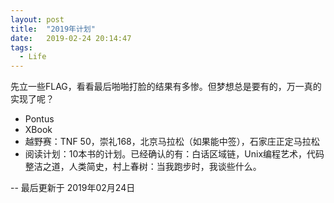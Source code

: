 ```yaml
---
layout: post
title:  "2019年计划"
date:   2019-02-24 20:14:47
tags:
  - Life
---
```


先立一些FLAG，看看最后啪啪打脸的结果有多惨。但梦想总是要有的，万一真的实现了呢？

- Pontus
- XBook
- 越野赛：TNF 50，崇礼168，北京马拉松（如果能中签），石家庄正定马拉松
- 阅读计划：10本书的计划。已经确认的有：白话区域链，Unix编程艺术，代码整洁之道，人类简史，村上春树：当我跑步时，我谈些什么。</p>

-- 最后更新于 2019年02月24日